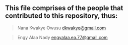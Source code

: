## This file comprises of the people that contributed to this repository, thus: 

> Nana Kwakye Owusu <dkwakye@gmail.com>

> Engy Alaa Nady <engyalaa.ea.77@gmail.com>
